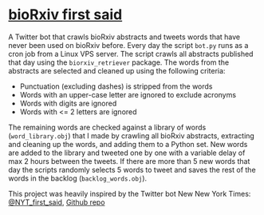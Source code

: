 # [bioRxiv first said](https://twitter.com/bioRxiv_first) 

A Twitter bot that crawls bioRxiv abstracts and tweets words that have never been used on bioRxiv before. Every day the script `bot.py` runs as a cron job from a Linux VPS server. The script crawls all abstracts published that day using the `biorxiv_retriever` package. The words from the abstracts are selected and cleaned up using the following criteria:
- Punctuation (excluding dashes) is stripped from the words
- Words with an upper-case letter are ignored to exclude acronyms
- Words with digits are ignored
- Words with <= 2 letters are ignored

The remaining words are checked against a library of words (`word_library.obj`) that I made by crawling all bioRxiv abstracts, extracting and cleaning up the words, and adding them to a Python set. New words are added to the library and tweeted one by one with a variable delay of max 2 hours between the tweets. If there are more than 5 new words that day the scripts randomly selects 5 words to tweet and saves the rest of the words in the backlog (`backlog_words.obj`). 

This project was heavily inspired by the Twitter bot New New York Times: [@NYT_first_said](https://twitter.com/NYT_first_said), [Github repo](https://github.com/MaxBittker/nyt-first-said)

